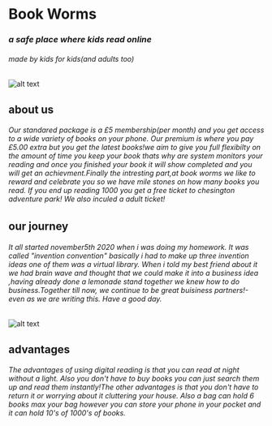 # Book Worms
### *a safe place where kids read online*
###### *made by kids for kids*(and adults too)

![alt text](https://media4.picsearch.com/is?HsKcmSO0quiQiRfD5z8WjCU-RirLJuSk1zTEI2SDEjc&height=341)


## about us 
###### Our standared package is a £5 membership(per month) and you get access to a wide variety of books on your phone. Our premium is where you pay £5.00 extra but you get the latest books!we aim to give you  full flexibilty on the amount of time you keep your book thats why are system monitors your reading and once you finished your book it will show completed and you will get an achievment.Finally the intresting part,at book worms we like to reward and celebrate you so we have mile stones on how many books you read. If you end up reading 1000 you get a free ticket to chesington adventure park! We also inculed a adult ticket!   

## our journey
###### It all started november5th 2020 when i  was doing my  homework. It was called "invention convention" basically i had to make up three invention ideas one of them was a virtual library. When i told my best friend about it we had brain wave and thought that we could make it into a business idea ,having already done a lemonade stand together we knew how to do business.Together till now, we continue to be great buisiness partners!-even as we are writing this. Have a good day. 

![alt text](https://www.booktrust.org.uk/globalassets/images/b-heart-images/hero-banner/anjan-sarkar-illustration-of-boy-reading-b-heart.png?w=435&h=435&mode=crop&quality=70anchor=middlecenter)

## advantages 

###### The advantages of using digital reading is that you can read at night without a light. Also you don't have to buy books you can just search them up and read them instantly!The other advantages is that you don't have to return it or worrying about it cluttering your house. Also a bag can hold 6 books max your bag however you can store your phone in your pocket and it can hold 10's of 1000's of books.


